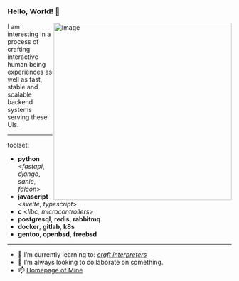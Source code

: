 ### Hello, World! 👋
<img src="https://raw.githubusercontent.com/MicaelliMedeiros/micaellimedeiros/master/image/computer-illustration.png" min-width="400px" max-width="400px" width="400px" align="right" alt="Image">

<p align="left">
I am interesting in a process of crafting interactive human being experiences as well as fast, stable and scalable backend systems serving these UIs.
</p>

---

toolset:

- __python__ <*fastapi*, *django*, *sanic*, *falcon*>
- __javascript__ <*svelte*, *typescript*>
- __c__ <*libc, microcontrollers*>
- __postgresql__, __redis__, __rabbitmq__
- __docker__, __gitlab__, __k8s__
- __gentoo__, __openbsd__, __freebsd__

---

- 🌱 I’m currently learning to: [*craft interpreters*](https://craftinginterpreters.com/a-bytecode-virtual-machine.html)
- 👯 I’m always looking to collaborate on something.
- 📫 [Homepage of Mine](https://oschepkov.ru)
